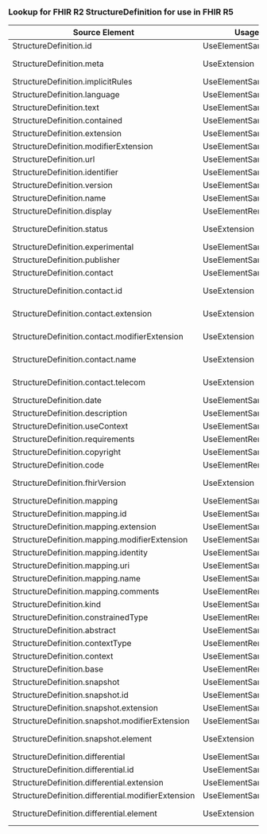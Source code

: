 ### Lookup for FHIR R2 StructureDefinition for use in FHIR R5

| Source Element | Usage | Target |
| -------------- | ----- | ------ |
| StructureDefinition.id | UseElementSameName | StructureDefinition.id |
| StructureDefinition.meta | UseExtension | http://hl7.org/fhir/1.0/StructureDefinition/extension-StructureDefinition.meta |
| StructureDefinition.implicitRules | UseElementSameName | StructureDefinition.implicitRules |
| StructureDefinition.language | UseElementSameName | StructureDefinition.language |
| StructureDefinition.text | UseElementSameName | StructureDefinition.text |
| StructureDefinition.contained | UseElementSameName | StructureDefinition.contained |
| StructureDefinition.extension | UseElementSameName | StructureDefinition.extension |
| StructureDefinition.modifierExtension | UseElementSameName | StructureDefinition.modifierExtension |
| StructureDefinition.url | UseElementSameName | StructureDefinition.url |
| StructureDefinition.identifier | UseElementSameName | StructureDefinition.identifier |
| StructureDefinition.version | UseElementSameName | StructureDefinition.version |
| StructureDefinition.name | UseElementSameName | StructureDefinition.name |
| StructureDefinition.display | UseElementRenamed | StructureDefinition.title |
| StructureDefinition.status | UseExtension | http://hl7.org/fhir/1.0/StructureDefinition/extension-StructureDefinition.status |
| StructureDefinition.experimental | UseElementSameName | StructureDefinition.experimental |
| StructureDefinition.publisher | UseElementSameName | StructureDefinition.publisher |
| StructureDefinition.contact | UseElementSameName | StructureDefinition.contact |
| StructureDefinition.contact.id | UseExtension | http://hl7.org/fhir/1.0/StructureDefinition/extension-StructureDefinition.contact.id |
| StructureDefinition.contact.extension | UseExtension | http://hl7.org/fhir/1.0/StructureDefinition/extension-StructureDefinition.contact.extension |
| StructureDefinition.contact.modifierExtension | UseExtension | http://hl7.org/fhir/1.0/StructureDefinition/extension-StructureDefinition.contact.modifierExtension |
| StructureDefinition.contact.name | UseExtension | http://hl7.org/fhir/1.0/StructureDefinition/extension-StructureDefinition.contact.name |
| StructureDefinition.contact.telecom | UseExtension | http://hl7.org/fhir/1.0/StructureDefinition/extension-StructureDefinition.contact.telecom |
| StructureDefinition.date | UseElementSameName | StructureDefinition.date |
| StructureDefinition.description | UseElementSameName | StructureDefinition.description |
| StructureDefinition.useContext | UseElementSameName | StructureDefinition.useContext |
| StructureDefinition.requirements | UseElementRenamed | StructureDefinition.purpose |
| StructureDefinition.copyright | UseElementSameName | StructureDefinition.copyright |
| StructureDefinition.code | UseElementRenamed | StructureDefinition.keyword |
| StructureDefinition.fhirVersion | UseExtension | http://hl7.org/fhir/1.0/StructureDefinition/extension-StructureDefinition.fhirVersion |
| StructureDefinition.mapping | UseElementSameName | StructureDefinition.mapping |
| StructureDefinition.mapping.id | UseElementSameName | StructureDefinition.mapping.id |
| StructureDefinition.mapping.extension | UseElementSameName | StructureDefinition.mapping.extension |
| StructureDefinition.mapping.modifierExtension | UseElementSameName | StructureDefinition.mapping.modifierExtension |
| StructureDefinition.mapping.identity | UseElementSameName | StructureDefinition.mapping.identity |
| StructureDefinition.mapping.uri | UseElementSameName | StructureDefinition.mapping.uri |
| StructureDefinition.mapping.name | UseElementSameName | StructureDefinition.mapping.name |
| StructureDefinition.mapping.comments | UseElementRenamed | StructureDefinition.mapping.comment |
| StructureDefinition.kind | UseElementSameName | StructureDefinition.kind |
| StructureDefinition.constrainedType | UseElementRenamed | StructureDefinition.type |
| StructureDefinition.abstract | UseElementSameName | StructureDefinition.abstract |
| StructureDefinition.contextType | UseElementRenamed | StructureDefinition.context.expression |
| StructureDefinition.context | UseElementSameName | StructureDefinition.context |
| StructureDefinition.base | UseElementRenamed | StructureDefinition.baseDefinition |
| StructureDefinition.snapshot | UseElementSameName | StructureDefinition.snapshot |
| StructureDefinition.snapshot.id | UseElementSameName | StructureDefinition.snapshot.id |
| StructureDefinition.snapshot.extension | UseElementSameName | StructureDefinition.snapshot.extension |
| StructureDefinition.snapshot.modifierExtension | UseElementSameName | StructureDefinition.snapshot.modifierExtension |
| StructureDefinition.snapshot.element | UseExtension | http://hl7.org/fhir/1.0/StructureDefinition/extension-StructureDefinition.snapshot.element |
| StructureDefinition.differential | UseElementSameName | StructureDefinition.differential |
| StructureDefinition.differential.id | UseElementSameName | StructureDefinition.differential.id |
| StructureDefinition.differential.extension | UseElementSameName | StructureDefinition.differential.extension |
| StructureDefinition.differential.modifierExtension | UseElementSameName | StructureDefinition.differential.modifierExtension |
| StructureDefinition.differential.element | UseExtension | http://hl7.org/fhir/1.0/StructureDefinition/extension-StructureDefinition.differential.element |
